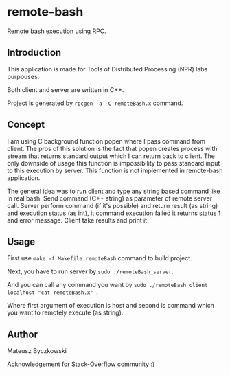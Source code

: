 # remote-bash
Remote bash execution using RPC.

## Introduction
This application is made for Tools of Distributed Processing (NPR) labs purpouses.

Both client and server are written in C++.

Project is generated by ```rpcgen -a -C remoteBash.x``` command.

## Concept
I am using C background function popen where I pass command from client.
The pros of this solution is the fact that popen creates process with stream that returns standard output which I can return back to client. The only downside of usage this function is impossibility to pass standard input to this execution by server. This function is not implemented in remote-bash application.

The general idea was to run client and type any string based command like in real bash. Send command (C++ string) as parameter of remote server call. Server perform command (if it's possible) and return result (as string) and execution status (as int), it command execution failed it returns status 1 and error message. Client take results and print it.

## Usage
First use ```make -f Makefile.remoteBash``` command to build project.

Next, you have to run server by ```sudo ./remoteBash_server```.

And you can call any command you want by ```sudo ./remoteBash_client localhost "cat remoteBash.x" ```.

Where first argument of execution is host and second is command which you want to remotely execute (as string).

## Author
Mateusz Byczkowski


Acknowledgement for Stack-Overflow community :)
